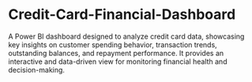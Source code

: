 # Credit-Card-Financial-Dashboard
A Power BI dashboard designed to analyze credit card data, showcasing key insights on customer spending behavior, transaction trends, outstanding balances, and repayment performance. It provides an interactive and data-driven view for monitoring financial health and decision-making.
